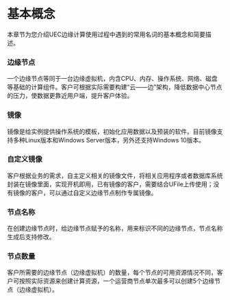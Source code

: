 # 基本概念

本章节为您介绍UEC边缘计算使用过程中遇到的常用名词的基本概念和简要描述。



### 边缘节点

一个边缘节点等同于一台边缘虚拟机，内含CPU、内存、操作系统、网络、磁盘等基础的计算组件。客户可根据实际需要构建“云——边”架构，降低数据中心节点的压力，使数据更靠近用户端，提升客户体验。



### 镜像

镜像是给实例提供操作系统的模板，初始化应用数据以及预装的软件。目前镜像支持多种Linux版本和Windows Server版本，另外还支持Windows 10版本。



### 自定义镜像

客户根据业务的需求，自主定义相关的镜像文件，将相关应用程序或者数据库系统封装在镜像里面，实现开机即用，已有镜像的客户，需要结合UFile上传使用；没有镜像的客户，可以通过自定义边缘节点制作专属镜像。



### 节点名称

在创建边缘节点时，给边缘节点赋予的名称，用来标识不同的边缘节点，节点名称生成后支持修改。



### 节点数量

客户所需要的边缘节点（边缘虚拟机）的数量，每个节点的可用资源情况不同，客户可按照实际资源来创建计算资源，一个运营商节点单次最多可以创建5个边缘节点（边缘虚拟机）。




